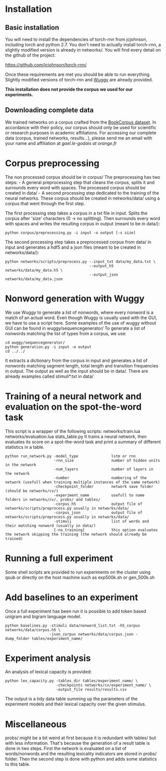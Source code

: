 # Installation

## Basic installation

You will need to install the dependencies of torch-rnn from jcjohnson, including 
torch and python 2.7. You don't need to actually install torch-rnn, a slightly 
modified version is already in networks/. You will find every detail on the 
github of the project:

https://github.com/jcjohnson/torch-rnn/

Once these requirements are met you should be able to run everything. Slightly 
modified versions of torch-rnn and [Wuggy](http://crr.ugent.be/programs-data/wuggy) are already provided.

**This installation does not provide the corpus we used for our experiments.**

## Downloading complete data

We trained networks on a corpus crafted from the [BookCorpus dataset](http://yknzhu.wixsite.com/mbweb).
In accordance with their policy, our corpus should only be used for scientific or research 
purposes in academic affiliations.
For accessing our complete data (corpus, trained networks, results...), please send me an email
with your name and affiliation at _gael.le-godais at orange.fr_ 

# Corpus preprocessing

The non processed corpus should be in corpus/
The preprocessing has two steps:
        - A general preprocessing step that cleans the corpus, splits it and 
        surrounds every word with spaces. The processed corpus should be 
        created in data/
        - A second processing step dedicated to the training of the neural networks.
        These corpus should be created in networks/data/ using a corpus that 
        went through the first step.
        

The first processing step takes a corpus in a txt file in input. Splits the 
corpus after 'size' characters (0 -> no splitting). Then surrounds every word 
with spaces and writes the resulting corpus in output (meant to be in data/):
~~~~
python corpus/preprocessing.py -i input -o output [-s size]
~~~~
The second processing step takes a preprocessed corpus from data/ in input and
generates a hdf5 and a json files (meant to be created in networks/data/):
~~~~
python networks/scripts/preprocess.py --input_txt data/my_data.txt \
                                      --output_h5 networks/data/my_data.h5 \
                                      --output_json networks/data/my_data.json
~~~~
# Nonword generation with Wuggy

We use Wuggy to generate a list of nonwords, where every nonword is a match of 
an actual word. Even though Wuggy is usually used with the GUI, we have to use 
a script here. Some examples of the use of wuggy without GUI can be found in 
wuggy/sequencegenerator/
To generate a list of nonwords matching the list of types from a corpus, we use:
~~~~
cd wuggy/sequencegenerator/
python generation.py -i input -o output
cd ../../
~~~~
It extracts a dictionary from the corpus in input and generates a list of nonwords 
matching segment length, total length and transition frequencies in output.
The output as well as the input should be in data/. There are already examples 
called stimuli*.txt in data/

# Training of a neural network and evaluation on the spot-the-word task

This script is a wrapper of the following scripts:
        networks/train.lua
        networks/evaluation.lua
        stats_table.py
It trains a neural network, then evaluates its score on a spot-the-word task 
and print a summary of different statistics in a table.
~~~~
python run_network.py -model_type               lstm or rnn
                      -rnn_size                 number of hidden units in the network
                      -num_layers               number of layers in the network
                      -number                   numbering of the network (usefull when training multiple instances of the same network)
                      -checkpoint_folder        network save folder (should be networks/cv/)
                      -experiment_name          usefull to name folders in networks/cv/, probs/ and tables/
                      -corpus_h5                output file of networks/scripts/preprocess.py usually in networks/data/
                      -corpus_json              output file of networks/scripts/preprocess.py usually in networks/data/
                      -stimuli                  list of words and their matching nonword (usually in data/)
                      [-no_training]            this option evaluates the network skipping the training (the network should already be trained)
~~~~
# Running a full experiment

Some shell scripts are provided to run experiments on the cluster using qsub or 
directly on the host machine such as exp500k.sh or gen_500k.sh

# Add baselines to an experiment

Once a full experiment has been run it is possible to add token based unigram 
and bigram language model.
~~~~
python baselines.py -stimuli data/nonword_list.txt -h5_corpus networks/data/corpus.h5 \
                    -json_corpus networks/data/corpus.json -dump_folder tables/experiment_name/
~~~~
# Experiment analysis

An analysis of lexical capacity is provided:
~~~~
python lex_capacity.py -tables_dir tables/experiment_name/ \
                       -checkpoints networks/cv/experiment_name/ \
                       -output_file results/results.csv
~~~~
The output is a tidy data table summing up the parameters of the experiment 
models and their lexical capacity over the given stimulus.

# Miscellaneous

probs/ might be a bit weird at first because it is redundant with tables/ but 
with less information. That's because the generation of a result table is done 
in two steps. First the network is evaluated on a list of words/nonwords and the 
resulting lexicality indicators are stored in probs/ folder. Then the second 
step is done with python and adds some statistics to this table. 
